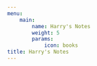 ```yaml
---
menu:
    main:
        name: Harry's Notes
        weight: 5
        params:
            icon: books
title: Harry's Notes
---
```


